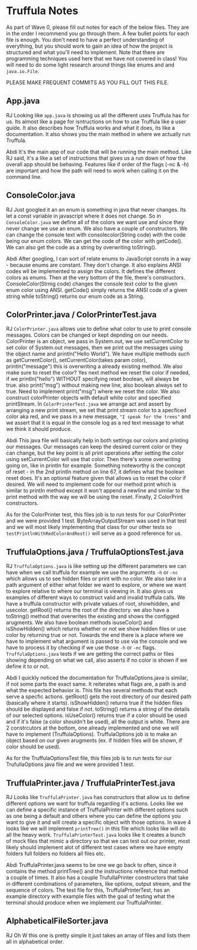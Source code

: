 # Truffula Notes
As part of Wave 0, please fill out notes for each of the below files. They are in the order I recommend you go through them. A few bullet points for each file is enough. You don't need to have a perfect understanding of everything, but you should work to gain an idea of how the project is structured and what you'll need to implement. Note that there are programming techniques used here that we have not covered in class! You will need to do some light research around things like enums and and `java.io.File`.

PLEASE MAKE FREQUENT COMMITS AS YOU FILL OUT THIS FILE.

## App.java
RJ
Looking like `app.java` is showing us all the different uses Truffula has for us. Its almost like a page for isntructions on how to use Truffula like a user guide. It also describes how Truffula works and what it does, its like a documentation. It also shows you the main method in where we actually run Truffula.

Abdi
It's the main app of our code that will be running the main method. Like RJ said, it's a like a set of instructions that gives us a run down of how the overall app should be behaving. Features like if order of the flags (-nc & -h) are important and how the path will need to work when calling it on the command line.

## ConsoleColor.java
RJ 
Just googled it an an enum is something in java that never changes. Its let a const variable in javascript where it does not change. So in `ConsoleColor.java` we define all of the colors we want use and since they never change we use an enum. We also have a couple of constructors. We can change the console text with consolecolor(String code) with the code being our enum colors. We can get the code of the color with getCode(). We can also get the code as a string by overwriting toString().

Abdi
After googling, I can sort of relate enums to JavaScript consts in a way - because enums are constant. They don't change. It also explains ANSI codes wll be implemented to assign the colors. It defines the different colors as enums. Then at the very bottom of the file, there's constructors. ConsoleColor(Strnig code) changes the console text color to the given enum color using ANSI. getCode() simply returns the ANSI code of a given string while toString() returns our enum code as a String.

## ColorPrinter.java / ColorPrinterTest.java
RJ
`ColorPrinter.java` allows use to define what color to use to print console messages. Colors can be changed or kept depnding on our needs. ColorPrinter is an object, we pass in System.out, we use setCurrentColor to set color of System.out messages, then we print out the messages using the object name and println("Hello World"). We have multiple methods such as getCurrentColor(), setCurrentColor(takes param color), println("message") this is overwriting a already existing method. We also make sure to reset the color? Yes next method we reset the color if needed, if we println("hello") WITHOUT specifying reset boolean, will always be true. also print("msg") without making new line, also boolean always set to true. Need to implement print("msg") where we reset the color. We also construct colorPrinter objects with default white color and specified printStream. In `ColorPrinterTest.java` we arrange act and assert by arranging a new print stream, we set that print stream color to a specficed color aka red, and we pass in a new message, `"I speak for the trees"` and we assert that it is equal in the console log as a red text message to what we think it should produce.

Abdi
This java file will basically help in both settings our colors and printing our messages. Our messages can keep the desired current color or they can change, but the key point is all print operations after setting the color using setCurrentColor will use that color. Then there's some overwriting going on, like in println for example. Something noteworthy is the concept of reset - in the 2nd println method on line 67, it defines what the boolean reset does. It's an optional feature given that allows us to reset the color if desired. We will need to implement code for our method print which is similar to println method except it won't append a newline and similar to the print method with the way we will be using the reset. Finally, 2 ColorPrint constructors.

As for the ColorPrinter test, this files job is to run tests for our ColorPrinter and we were provided 1 test. ByteArrayOutputStream was used in that test and we will most likely implementing that class for our other tests so `testPrintlnWithRedColorAndRest()` will serve as a good reference for us.

## TruffulaOptions.java / TruffulaOptionsTest.java
RJ 
`TruffulaOptions.java` is like setting up the different parameters we can have when we call truffula for example we use the arguments `-h` or `-nc` which allows us to see hidden files or print with no color. We also take in a path argument of either what folder we want to explore, or where we want to explore relative to where our terminal is viewing in. It also gives us examples of different ways to construct valid and invalid truffula calls. We have a truffula constructor with private values of root, showhidden, and usecolor. getRoot() returns the root of the directory. we also have a toString() method that overwrites the existing and shows the configged arugments. We also have boolean methods isuseColor() and isShowHidden() which returns whether or not we show hidden files or use color by returning true or not. Towards the end there is a place where we have to implement what argument is passed to use via the console and we have to process it by checking if we use those `-h` or `-nc` flags. `TruffulaOptions.java` tests if we are getting the correct paths or files showing depending on what we call, also asserts if no color is shown if we define it to or not.

Abdi
I quickly noticed the documentation for TruffulaOptions.java is similar, if not some parts the exact same. It reiterates what flags are, a path is and what the expected behavior is. This file has several methods that each serve a specfic actions. getRoot() gets the root directory of our desired path (basically where it starts). isShowHidden() returns true if the hidden files should be displayed and false if not. toString() returns a string of the details of our selected options. isUseColor() returns true if a color should be used and if it's false (a color shouldn't be used), all the output is white. There are 2 constrcutors at the bottom, one already implemented and one we will have to implement (TruffulaOptions). TruffulaOptions job is to make an object based on our given arugments (ex. if hidden files will be shown, if color should be used).

As for the TruffulaOptionsTest file, this files job is to run tests for our TrufullaOptions java file and we were provided 1 test. 


## TruffulaPrinter.java / TruffulaPrinterTest.java

RJ
Looks like `TruffulaPrinter.java` has constructors that allow us to define different options we want for truffula regarding it's actions. Looks like we can define a specific instance of TruffulaPrinter with different options such as one being a default and others where you can define the options you want to give it and will create a specific object with those options. In wave 4 looks like we will implement `printTree()` in this file which looks like will do all the heavy work. `TruffulaPrinterTest.java` looks like it creates a bunch of mock files that mimic a directory so that we can test out our printer, most likely should implement alot of different test cases where we have empty folders full folders no folders all files etc.

Abdi
TruffulaPrinter.java seems to be one we go back to often, since it contains the method printTree() and the instructions reference that method a couple of times. It also has a couple TrufullaPrinter constructors that take in different combinations of parameters, like options, output stream, and the sequence of colors. The test file for this, TruffulaPrinterTest, has an example directory with example files with the goal of testing what the terminal should produce when we implement our TruffulaPrinter.

## AlphabeticalFileSorter.java

RJ
Oh W this one is pretty simple it just takes an array of files and lists them all in alphabetical order.